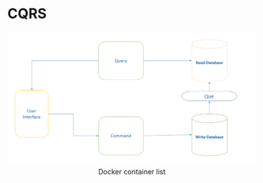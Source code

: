 # CQRS
<p align="center">
  <img  src="https://github.com/okansungur/CQRS/blob/main/cqrs.png"><br/>
  Docker container list
</p>
